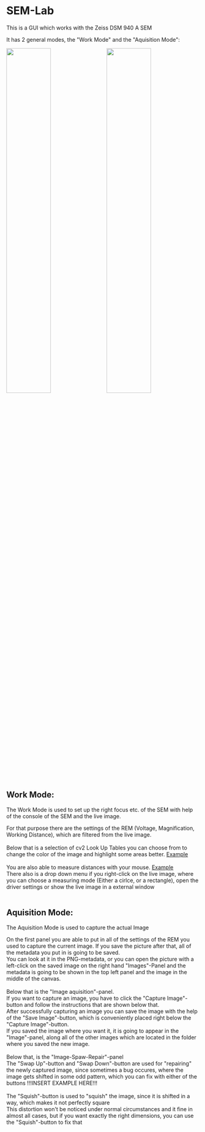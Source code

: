 # SEM-Lab
This is a GUI which works with the Zeiss DSM 940 A SEM

It has 2 general modes, the "Work Mode" and the "Aquisition Mode":

<p>
  <img width="48%" src="https://user-images.githubusercontent.com/40501092/122232303-6b56f800-cebb-11eb-8337-e0d60ccfdefb.png">
  <img align="right" width="48%" src="https://user-images.githubusercontent.com/40501092/122232381-7c076e00-cebb-11eb-8903-cf495986c2c0.png">
</p> <br>

## Work Mode:
The Work Mode is used to set up the right focus etc. of the SEM with help of the console of the SEM and the live image. <br>

For that purpose there are the settings of the REM (Voltage, Magnification, Working Distance), which are filtered from the live image. <br><br>
Below that is a selection of cv2 Look Up Tables you can choose from to change the color of the image and highlight some areas better. 
<a href="https://user-images.githubusercontent.com/40501092/122237568-b7a43700-cebf-11eb-9ccc-83b51f2a9179.png"> Example </a> <br><br>
You are also able to measure distances with your mouse. 
<a href="https://user-images.githubusercontent.com/40501092/122238461-71030c80-cec0-11eb-915b-6ad8bbb9563e.png"> Example </a><br>
There also is a drop down menu if you right-click on the live image, where you can choose a measuring mode (Either a cirlce, or a rectangle), open the driver settings or show the live image in a external window <br><br>

## Aquisition Mode:
The Aquisition Mode is used to capture the actual Image <br>

On the first panel you are able to put in all of the settings of the REM you used to capture the current image. If you save the picture after that, all of the metadata you put in is going to be saved. <br>
You can look at it in the PNG-metadata, or you can open the picture with a left-click on the saved image on the right hand "Images"-Panel and the metadata is going to be shown in the top left panel and the image in the middle of the canvas. <br><br>
Below that is the "Image aquisition"-panel. <br>
If you want to capture an image, you have to click the "Capture Image"-button and follow the instructions that are shown below that. <br>
After successfully capturing an image you can save the image with the help of the "Save Image"-button, which is conveniently placed right below the "Capture Image"-button. <br>
If you saved the image where you want it, it is going to appear in the "Image"-panel, along all of the other images which are located in the folder where you saved the new image. <br><br>
Below that, is the "Image-Spaw-Repair"-panel <br>
The "Swap Up"-button and "Swap Down"-button are used for "repairing" the newly captured image, since sometimes a bug occures, where the image gets shifted in some odd pattern, which you can fix with either of the buttons !!!INSERT EXAMPLE HERE!!! <br><br>
The "Squish"-button is used to "squish" the image, since it is shifted in a way, which makes it not perfectly square <br>
This distortion won't be noticed under normal circumstances and it fine in almost all cases, but if you want exactly the right dimensions, you can use the "Squish"-button to fix that <br>
